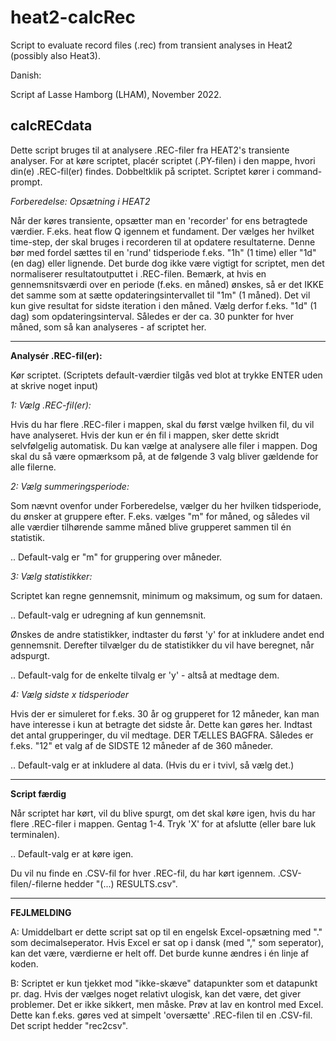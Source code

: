# heat2-calcRec
Script to evaluate record files (.rec) from transient analyses in Heat2 (possibly also Heat3).

Danish:

Script af Lasse Hamborg (LHAM),
November 2022.

calcRECdata
---
Dette script bruges til at analysere .REC-filer fra HEAT2's transiente analyser.
For at køre scriptet, placér scriptet (.PY-filen) i den mappe, hvori din(e) .REC-fil(er) findes. Dobbeltklik på scriptet.
Scriptet kører i command-prompt.

*Forberedelse: Opsætning i HEAT2*

Når der køres transiente, opsætter man en 'recorder' for ens betragtede værdier. F.eks. heat flow Q igennem et fundament.
Der vælges her hvilket time-step, der skal bruges i recorderen til at opdatere resultaterne. Denne bør med fordel sættes til en 'rund' tidsperiode f.eks. "1h" (1 time) eller "1d" (en dag) eller lignende.
Det burde dog ikke være vigtigt for scriptet, men det normaliserer resultatoutputtet i .REC-filen.
Bemærk, at hvis en gennemsnitsværdi over en periode (f.eks. en måned) ønskes, så er det IKKE det samme som at sætte opdateringsintervallet til "1m" (1 måned). Det vil kun give resultat for sidste iteration i den måned.
Vælg derfor f.eks. "1d" (1 dag) som opdateringsinterval. Således er der ca. 30 punkter for hver måned, som så kan analyseres - af scriptet her.
___

**Analysér .REC-fil(er):**

Kør scriptet.
(Scriptets default-værdier tilgås ved blot at trykke ENTER uden at skrive noget input)

*1: Vælg .REC-fil(er):*

Hvis du har flere .REC-filer i mappen, skal du først vælge hvilken fil, du vil have analyseret.
Hvis der kun er én fil i mappen, sker dette skridt selvfølgelig automatisk.
Du kan vælge at analysere alle filer i mappen. Dog skal du så være opmærksom på, at de følgende 3 valg bliver gældende for alle filerne.

*2: Vælg summeringsperiode:*

Som nævnt ovenfor under Forberedelse, vælger du her hvilken tidsperiode, du ønsker at gruppere efter.
F.eks. vælges "m" for måned, og således vil alle værdier tilhørende samme måned blive grupperet sammen til én statistik.

.. Default-valg er "m" for gruppering over måneder.

*3: Vælg statistikker:*

Scriptet kan regne gennemsnit, minimum og maksimum, og sum for dataen.

.. Default-valg er udregning af kun gennemsnit.

Ønskes de andre statistikker, indtaster du først 'y' for at inkludere andet end gennemsnit.
Derefter tilvælger du de statistikker du vil have beregnet, når adspurgt.

.. Default-valg for de enkelte tilvalg er 'y' - altså at medtage dem.

*4: Vælg sidste x tidsperioder*

Hvis der er simuleret for f.eks. 30 år og grupperet for 12 måneder, kan man have interesse i kun at betragte det sidste år. Dette kan gøres her.
Indtast det antal grupperinger, du vil medtage.
DER TÆLLES BAGFRA. Således er f.eks. "12" et valg af de SIDSTE 12 måneder af de 360 måneder.

.. Default-valg er at inkludere al data. (Hvis du er i tvivl, så vælg det.)

___
**Script færdig**

Når scriptet har kørt, vil du blive spurgt, om det skal køre igen, hvis du har flere .REC-filer i mappen. Gentag 1-4.
Tryk 'X' for at afslutte (eller bare luk terminalen).

.. Default-valg er at køre igen.

Du vil nu finde en .CSV-fil for hver .REC-fil, du har kørt igennem.
.CSV-filen/-filerne hedder "(...) RESULTS.csv".
___

**FEJLMELDING**

A: Umiddelbart er dette script sat op til en engelsk Excel-opsætning med "." som decimalseperator.
Hvis Excel er sat op i dansk (med "," som seperator), kan det være, værdierne er helt off.
Det burde kunne ændres i én linje af koden. 

B: Scriptet er kun tjekket mod "ikke-skæve" datapunkter som et datapunkt pr. dag.
Hvis der vælges noget relativt ulogisk, kan det være, det giver problemer. Det er ikke sikkert, men måske.
Prøv at lav en kontrol med Excel. Dette kan f.eks. gøres ved at simpelt 'oversætte' .REC-filen til en .CSV-fil. Det script hedder "rec2csv".
